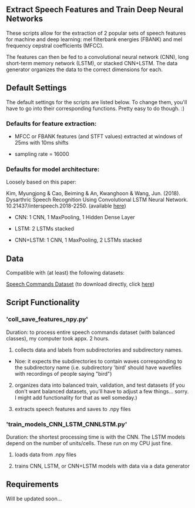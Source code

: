  
## Extract Speech Features and Train Deep Neural Networks

These scripts allow for the extraction of 2 popular sets of speech features for machine and deep learning: mel filterbank energies (FBANK) and mel frequency cepstral coefficients (MFCC). 

The features can then be fed to a convolutional neural network (CNN), long short-term memory network (LSTM), or stacked CNN+LSTM. The data generator organizes the data to the correct dimensions for each. 


## Default Settings

The default settings for the scripts are listed below. To change them, you'll have to go into their corresponding functions. Pretty easy to do though. :)

### Defaults for feature extraction:

* MFCC or FBANK features (and STFT values) extracted at windows of 25ms with 10ms shifts

* sampling rate = 16000

### Defaults for model architecture:

Loosely based on this paper: 

Kim, Myungjong & Cao, Beiming & An, Kwanghoon & Wang, Jun. (2018). Dysarthric Speech Recognition Using Convolutional LSTM Neural Network. 10.21437/interspeech.2018-2250. (available <a href="https://www.researchgate.net/publication/327350843_Dysarthric_Speech_Recognition_Using_Convolutional_LSTM_Neural_Network/related">here</a>)

* CNN: 1 CNN, 1 MaxPooling, 1 Hidden Dense Layer

* LSTM: 2 LSTMs stacked

* CNN+LSTM: 1 CNN, 1 MaxPooling, 2 LSTMs stacked

## Data

Compatible with (at least) the following datasets:


<a href="https://ai.googleblog.com/2017/08/launching-speech-commands-dataset.html">Speech Commands Dataset</a> (to download directly, click <a href="download.tensorflow.org/data/speech_commands_v0.01.tar.gz">here</a>)


## Script Functionality

### 'coll_save_features_npy.py'

Duration: to process entire speech commands dataset (with balanced classes), my computer took appx. 2 hours.

1) collects data and labels from subdirectories and subdirectory names.

* Noe: it expects the subdirectories to contain waves corresponding to the subdirectory name (i.e. subdirectory 'bird' should have wavefiles with recordings of people saying "bird")

2) organizes data into balanced train, validation, and test datasets (if you don't want balanced datasets, you'll have to adjust a few things... sorry. I might add functionality for that as well someday.)

3) extracts speech features and saves to .npy files

### 'train_models_CNN_LSTM_CNNLSTM.py'

Duration: the shortest processing time is with the CNN. The LSTM models depend on the number of units/cells. These run on my CPU just fine.

1) loads data from .npy files

2) trains CNN, LSTM, or CNN+LSTM models with data via a data generator


## Requirements

Will be updated soon...

